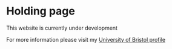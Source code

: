 # Holding page

This website is currently under development

For more information please visit my [University of Bristol profile](https://research-information.bris.ac.uk/en/persons/richard-armstrong)
